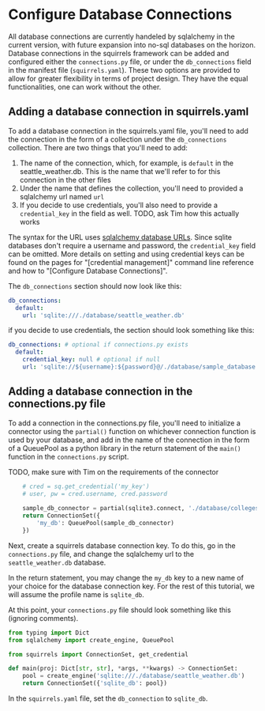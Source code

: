 # Configure Database Connections

All database connections are currently handeled by sqlalchemy in the current version, with future expansion into no-sql databases on the horizon. Database connections in the squirrels framework can be added and configured either the `connections.py` file, or under the `db_connections` field in the manifest file (`squirrels.yaml`). These two options are provided to allow for greater flexibility in terms of project design. They have the equal functionalities, one can work without the other.

## Adding a database connection in squirrels.yaml

To add a database connection in the squirrels.yaml file, you'll need to add the connection in the form of a collection under the `db_connections` collection. There are two things that you'll need to add:
1. The name of the connection, which, for example, is `default` in the seattle_weather.db. This is the name that we'll refer to for this connection in the other files
2. Under the name that defines the collection, you'll need to provided a sqlalchemy url named `url`
3. If you decide to use credentials, you'll also need to provide a `credential_key` in the field as well. TODO, ask Tim how this actually works

The syntax for the URL uses [sqlalchemy database URLs](https://docs.sqlalchemy.org/en/20/core/engines.html#database-urls). Since sqlite databases don't require a username and password, the `credential_key` field can be omitted. More details on setting and using credential keys can be found on the pages for "[credential management]" command line reference and how to "[Configure Database Connections]".

The `db_connections` section should now look like this:

```yaml
db_connections:
  default:
    url: 'sqlite:///./database/seattle_weather.db'
```
if you decide to use credentials, the section should look something like this:

```yaml
db_connections: # optional if connections.py exists
  default: 
    credential_key: null # optional if null
    url: 'sqlite://${username}:${password}@/./database/sample_database.db'
```

## Adding a database connection in the connections.py file

To add a connection in the connections.py file, you'll need to initialize a connector using the `partial()` function on whichever connection function is used by your database, and add in the name of the connection in the form of a QueuePool as a python library in the return statement of the `main()` function in the `connections.py` script.

TODO, make sure with Tim on the requirements of the connector

```python
    # cred = sq.get_credential('my_key')
    # user, pw = cred.username, cred.password
    
    sample_db_connector = partial(sqlite3.connect, './database/colleges.db', check_same_thread=False)
    return ConnectionSet({
        'my_db': QueuePool(sample_db_connector)
    })
```







Next, create a squirrels database connection key. To do this, go in the `connections.py` file, and change the sqlalchemy url to the `seattle_weather.db` database.

In the return statement, you may change the `my_db` key to a new name of your choice for the database connection key. For the rest of this tutorial, we will assume the profile name is `sqlite_db`.

At this point, your `connections.py` file should look something like this (ignoring comments).

```python
from typing import Dict
from sqlalchemy import create_engine, QueuePool

from squirrels import ConnectionSet, get_credential

def main(proj: Dict[str, str], *args, **kwargs) -> ConnectionSet:
    pool = create_engine('sqlite:///./database/seattle_weather.db')
    return ConnectionSet({'sqlite_db': pool})
```

In the `squirrels.yaml` file, set the `db_connection` to `sqlite_db`.
